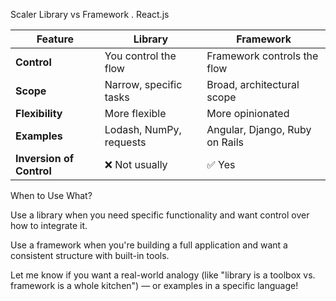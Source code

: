 Scaler Library vs Framework . React.js

| Feature                  | Library                 | Framework                      |
| ------------------------ | ----------------------- | ------------------------------ |
| **Control**              | You control the flow    | Framework controls the flow    |
| **Scope**                | Narrow, specific tasks  | Broad, architectural scope     |
| **Flexibility**          | More flexible           | More opinionated               |
| **Examples**             | Lodash, NumPy, requests | Angular, Django, Ruby on Rails |
| **Inversion of Control** | ❌ Not usually           | ✅ Yes                          |

When to Use What?

Use a library when you need specific functionality and want control over how to integrate it.

Use a framework when you're building a full application and want a consistent structure with built-in tools.

Let me know if you want a real-world analogy (like "library is a toolbox vs. framework is a whole kitchen") — or examples in a specific language!
